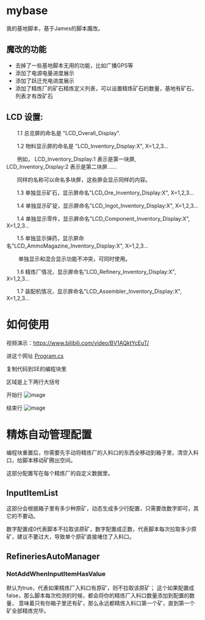 ﻿# mybase

我的基地脚本，基于James的脚本魔改。

## 魔改的功能

- 去掉了一些基地脚本无用的功能，比如广播GPS等
- 添加了电源电量进度展示
- 添加了跃迁充电进度展示
- 添加了精炼厂的矿石精炼定义列表，可以设置精炼矿石的数量，基地有矿石，列表才有改矿石

## LCD 设置:

　　1.1 总览屏的命名是 "LCD_Overall_Display".

　　1.2 物料显示屏的命名是 "LCD_Inventory_Display:X", X=1,2,3...

　　例如， LCD_Inventory_Display:1 表示是第一块屏, LCD_Inventory_Display:2 表示是第二块屏……

　　同样的名称可以命名多块屏，这些屏会显示同样的内容。

       1.3 单独显示矿石，显示屏命名”LCD_Ore_Inventory_Display:X", X=1,2,3...

       1.4 单独显示矿锭，显示屏命名"LCD_Ingot_Inventory_Display:X", X=1,2,3...

       1.4 单独显示零件，显示屏命名"LCD_Component_Inventory_Display:X", X=1,2,3...

       1.5 单独显示弹药，显示屏命名"LCD_AmmoMagazine_Inventory_Display:X", X=1,2,3...



        单独显示和混合显示功能不冲突，可同时使用。



       1.6 精炼厂情况，显示屏命名"LCD_Refinery_Inventory_Display:X", X=1,2,3...

       1.7 装配机情况，显示屏命名"LCD_Assembler_Inventory_Display:X", X=1,2,3...


# 如何使用

视频演示：<https://www.bilibili.com/video/BV1AQktYcEuT/>

进这个网址 [Program.cs](Program.cs)

复制代码到SE的编程块里

区域是上下两行大括号

开始行
![image](https://github.com/se-scripts/inventory-graphic/assets/46225881/c9da6269-6c71-4e49-b25e-9e928ebe86c4)

结束行
![image](https://github.com/se-scripts/inventory-graphic/assets/46225881/6740f7e2-f7e6-4f36-ab58-08f4d856180e)


# 精炼自动管理配置

编程块重置后，你需要先手动将精炼厂的入料口的东西全移动到箱子里，清空入料口，给脚本移动矿腾出空间。

这部分配置写在每个精炼厂的自定义数据里。

## InputItemList
这部分会根据箱子里有多少种原矿，动态生成多少行配置，只需要改数字即可，其它的不要动。

数字配置成0代表脚本不拉取该原矿，数字配置成正数，代表脚本每次拉取多少原矿，建议不要过大，导致单个原矿直接堵住了入料口。


## RefineriesAutoManager

### NotAddWhenInputItemHasValue
默认为true，代表如果精炼厂入料口有原矿，则不拉取该原矿；
这个如果配置成false，那么脚本每次检测的时候，都会将你的精炼厂入料口数量添加到配置的数量，
意味着只有你箱子里还有矿，那么永远都精炼入料口第一个矿，直到第一个矿全部精炼完毕。

